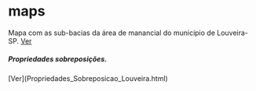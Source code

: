 # maps

Mapa com as sub-bacias da área de manancial do município de Louveira-SP.
[Ver](Subs.html)

<h5>Propriedades sobreposições.</h5> [Ver](Propriedades_Sobreposicao_Louveira.html)

